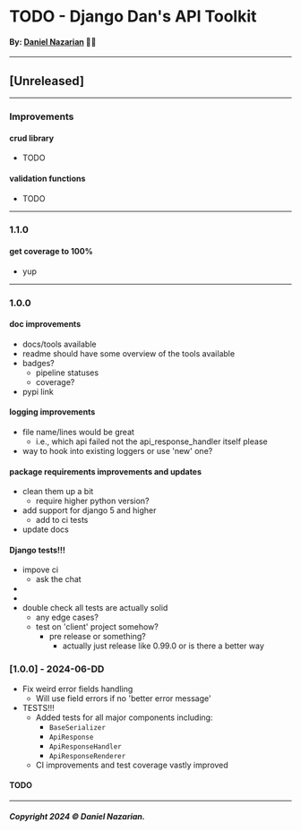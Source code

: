 # TODO - Django Dan's API Toolkit
#### By: [Daniel Nazarian](https://danielnazarian) 🐧👹

-------------------------------------------------------
## [Unreleased]
----
### Improvements

#### crud library
- TODO


#### validation functions
- TODO


-----
### 1.1.0



#### get coverage to 100%
- yup



-----
### 1.0.0



#### doc improvements
- docs/tools available
- readme should have some overview of the tools available
- badges?
    - pipeline statuses
    - coverage?
- pypi link



#### logging improvements
- file name/lines would be great
    - i.e., which api failed not the api_response_handler itself please
- way to hook into existing loggers or use 'new' one?



#### package requirements improvements and updates
- clean them up a bit
    - require higher python version?
- add support for django 5 and higher
    - add to ci tests
- update docs




#### Django tests!!!
- impove ci
    - ask the chat
-
-
- double check all tests are actually solid
    - any edge cases?
    - test on 'client' project somehow?
        - pre release or something?
            - actually just release like 0.99.0 or is there a better way




### [1.0.0] - 2024-06-DD
- Fix weird error fields handling
    - Will use field errors if no 'better error message'
- TESTS!!!
    - Added tests for all major components including:
        - `BaseSerializer`
        - `ApiResponse`
        - `ApiResponseHandler`
        - `ApiResponseRenderer`
    - CI improvements and test coverage vastly improved
#### TODO

-------------------------------------------------------

##### Copyright 2024 © Daniel Nazarian.
